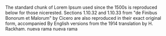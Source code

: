 The standard chunk of Lorem Ipsum used 
since the 1500s is reproduced below for
those nicerested. Sections 1.10.32 and
1.10.33 from "de Finibus Bonorum et 
Malorum" by Cicero are also reproduced 
in their exact original form, 
accompanied By English versions from 
the 1914 translation by H. Rackham.
nueva rama
nueva rama
